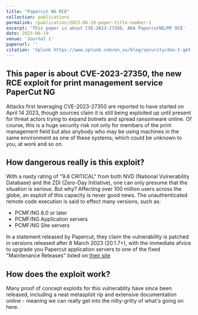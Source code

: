 ```yaml
---
title: "Papercut NG RCE"
collection: publications
permalink: /publication/2023-06-19-paper-title-number-1
excerpt: 'This paper is about CVE-2023-27350, AKA PapercutNG/MF RCE'
date: 2023-06-19
venue: 'Journal 1'
paperurl: ''
citation: 'Splunk https://www.splunk.com/en_us/blog/security/don-t-get-a-papercut-analyzing-cve-2023-27350.html, Papercut https://www.papercut.com/blog/news/rce-security-exploit-in-papercut-servers/'
---
```


This paper is about CVE-2023-27350, the new RCE exploit for print management service PaperCut NG
------

Attacks first leveraging CVE-2023-27350 are reported to have started on April 14 2023, though sources claim it is still being exploited up until present for threat actors trying to expand botnets and spread ransomware online. 
Of course, this is a huge security risk not only for members of the print management field but also anybody who may be using machines in the same environment as one of these systems; which could be unknown to you, at work and so on.

How dangerous really is this exploit?
------

With a nasty rating of "9.8 CRITICAL" from both NVD (National Vulnerability Database) and the ZDI (Zero-Day Initiative), one can only presume that the situation is serious. But why?
Affecting over 100 million users across the globe, an exploit of this capacity is never good news. The unauthenticated remote code execution is said to effect many versions, such as:
* PCMF/NG 8.0 or later
* PCMF/NG Application servers
* PCMF/NG Site servers

In a statement released by Papercut, they claim the vulnerability is patched in versions released after 8 March 2023 (20.1.7+), with the immediate afvice to upgrade you Papercut application servers to one of the fixed "Maintenance Releases" listed on [their site](https://www.papercut.com/blog/news/rce-security-exploit-in-papercut-servers/)

How does the exploit work?
------

Many proof of concept exploits for this vulnerablity have since been released, including a neat metasploit rip and extensive documentation online - meaning we can really get into the nitty-gritty of what's going on here.

